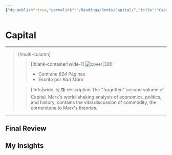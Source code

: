 ```yaml
---
{"dg-publish":true,"permalink":"/Readings/Books/Capital/","title":"Capital","tags":["NoteType/Book"],"created":"2023-09-28T16:25:18.094-05:00","updated":"2023-10-01T23:22:16.089-05:00"}
---
```



# Capital
- - -
> [!multi-column]
> 
> > [!blank-container|wide-1]
> >  ![cover|300](http://books.google.com/books/content?id=VunkXwkCtJUC&printsec=frontcover&img=1&zoom=1&edge=curl&source=gbs_api)
> >- Contiene *624* Páginas
> >- Escrito por *Karl Marx*
> 
> > [!info|wide-5] 📚 description
> > The "forgotten" second volume of Capital, Marx's world-shaking analysis of economics, politics, and history, contains the vital discussion of commodity, the cornerstone to Marx's theories.
> 

- - -

## Final Review

## My Insights